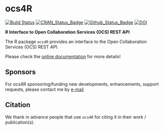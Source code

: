 # ocs4R

[![Build Status](https://travis-ci.org/eblondel/ocs4R.svg?branch=master)](https://travis-ci.org/eblondel/ocs4R)
[![CRAN_Status_Badge](http://www.r-pkg.org/badges/version/ocs4R)](https://cran.r-project.org/package=ocs4R)
[![Github_Status_Badge](https://img.shields.io/badge/Github-0.0.9000-blue.svg)](https://github.com/eblondel/ocs4R)
[![DOI](https://zenodo.org/badge/DOI/10.5281/zenodo.3401578.svg)](https://doi.org/10.5281/zenodo.3401578)

**R Interface to Open Collaboration Services (OCS) REST API**

The R package ``ocs4R`` provides an interface to the Open Collaboration Services (OCS) REST API.

Please check the [online documentation](https://github.com/eblondel/ocs4R/wiki) for more details!

## Sponsors

For ocs4R sponsoring/funding new developments, enhancements, support requests, please contact me by [e-mail](mailto:emmanuel.blondel1@gmail.com)

## Citation

We thank in advance people that use ``ocs4R`` for citing it in their work / publication(s).
